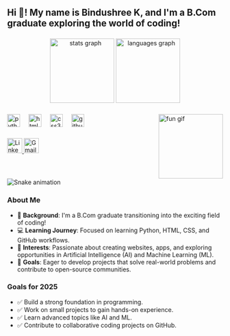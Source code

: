<h2 align="left">Hi 👋! My name is Bindushree K, and I'm a B.Com graduate exploring the world of coding!</h2>

###

<div align="center">
  <img src="https://github-readme-stats.vercel.app/api?username=bindushettyamar&hide_title=false&hide_rank=false&show_icons=true&include_all_commits=true&count_private=true&disable_animations=false&theme=dracula&locale=en&hide_border=false" height="150" alt="stats graph" />
  <img src="https://github-readme-stats.vercel.app/api/top-langs?username=bindushettyamar&locale=en&hide_title=false&layout=compact&card_width=320&langs_count=5&theme=dracula&hide_border=false" height="150" alt="languages graph" />
</div>

###

<img align="right" height="150" src="https://i.imgflip.com/65efzo.gif" alt="fun gif" />

###

<div align="left">
  <img src="https://cdn.jsdelivr.net/gh/devicons/devicon/icons/python/python-original.svg" height="30" alt="python logo" />
  <img width="12" />
  <img src="https://cdn.jsdelivr.net/gh/devicons/devicon/icons/html5/html5-original.svg" height="30" alt="html5 logo" />
  <img width="12" />
  <img src="https://cdn.jsdelivr.net/gh/devicons/devicon/icons/css3/css3-original.svg" height="30" alt="css3 logo" />
  <img width="12" />
  <img src="https://cdn.jsdelivr.net/gh/devicons/devicon/icons/github/github-original.svg" height="30" alt="github logo" />
</div>

###

<div align="left">
  <a href="https://www.linkedin.com/in/bindushettyamar9993/" target="_blank">
    <img src="https://img.shields.io/static/v1?message=LinkedIn&logo=linkedin&label=&color=0077B5&logoColor=white&labelColor=&style=for-the-badge" height="35" alt="LinkedIn profile" />
  </a>
  <a href="mailto:bindushetty1999@gmail.com">
    <img src="https://img.shields.io/static/v1?message=Gmail&logo=gmail&label=&color=D14836&logoColor=white&labelColor=&style=for-the-badge" height="35" alt="Gmail" />
  </a>
</div>

###

<br clear="both">

<img src="https://github.com/bindushettyamar/bindushettyamar/blob/output/snake.svg" alt="Snake animation" />

###

### About Me
- 🌟 **Background**: I'm a B.Com graduate transitioning into the exciting field of coding!
- 💻 **Learning Journey**: Focused on learning Python, HTML, CSS, and GitHub workflows.
- 🚀 **Interests**: Passionate about creating websites, apps, and exploring opportunities in Artificial Intelligence (AI) and Machine Learning (ML).
- 🧠 **Goals**: Eager to develop projects that solve real-world problems and contribute to open-source communities.

### Goals for 2025
- ✅ Build a strong foundation in programming.
- ✅ Work on small projects to gain hands-on experience.
- ✅ Learn advanced topics like AI and ML.
- ✅ Contribute to collaborative coding projects on GitHub.
